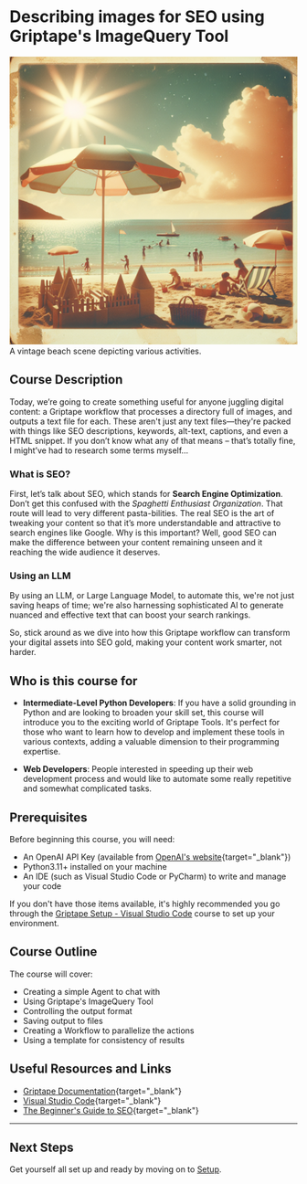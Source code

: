# Describing images for SEO using Griptape's ImageQuery Tool

![A Vintage Beach Scene](assets/beach.png)
A vintage beach scene depicting various activities.

## Course Description
Today, we’re going to create something useful for anyone juggling digital content: a Griptape workflow that processes a directory full of images, and outputs a text file for each. These aren't just any text files—they're packed with things like SEO descriptions, keywords, alt-text, captions, and even a HTML snippet. If you don’t know what any of that means – that’s totally fine, I might’ve had to research some terms myself…

### What is SEO?
First, let’s talk about SEO, which stands for **Search Engine Optimization**. Don’t get this confused with the *Spaghetti Enthusiast Organization*. That route will lead to very different pasta-bilities. The real SEO is the art of tweaking your content so that it’s more understandable and attractive to search engines like Google. Why is this important? Well, good SEO can make the difference between your content remaining unseen and it reaching the wide audience it deserves. 

### Using an LLM
By using an LLM, or Large Language Model, to automate this, we're not just saving heaps of time; we're also harnessing sophisticated AI to generate nuanced and effective text that can boost your search rankings.

So, stick around as we dive into how this Griptape workflow can transform your digital assets into SEO gold, making your content work smarter, not harder.

## Who is this course for

* **Intermediate-Level Python Developers**: If you have a solid grounding in Python and are looking to broaden your skill set, this course will introduce you to the exciting world of Griptape Tools. It's perfect for those who want to learn how to develop and implement these tools in various contexts, adding a valuable dimension to their programming expertise.

* **Web Developers**: People interested in speeding up their web development process and would like to automate some really repetitive and somewhat complicated tasks.

## Prerequisites
Before beginning this course, you will need:

- An OpenAI API Key (available from [OpenAI's website](https://beta.openai.com/account/api-keys){target="_blank"})
- Python3.11+ installed on your machine
- An IDE (such as Visual Studio Code or PyCharm) to write and manage your code

If you don't have those items available, it's highly recommended you go through the [Griptape Setup - Visual Studio Code](../../setup/index.md) course to set up your environment.

## Course Outline
The course will cover:

* Creating a simple Agent to chat with
* Using Griptape's ImageQuery Tool
* Controlling the output format
* Saving output to files
* Creating a Workflow to parallelize the actions
* Using a template for consistency of results

## Useful Resources and Links

- [Griptape Documentation](https://github.com/griptape-ai/griptape){target="_blank"}
- [Visual Studio Code](https://code.visualstudio.com/){target="_blank"}
- [The Beginner's Guide to SEO](https://moz.com/beginners-guide-to-seo){target="_blank"}


---
## Next Steps

Get yourself all set up and ready by moving on to [Setup](01_setup.md).


